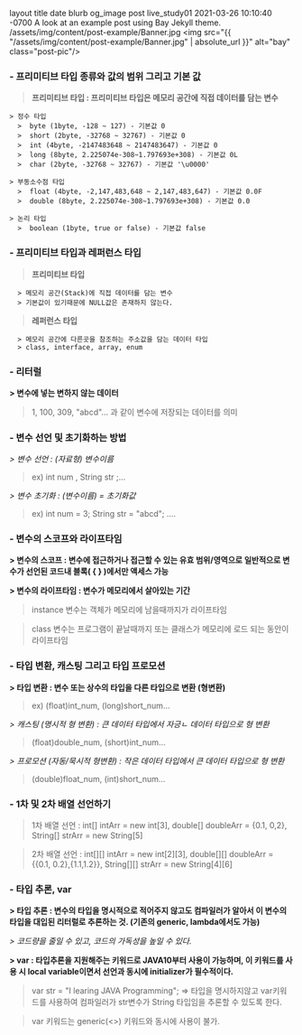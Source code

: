 layout title date blurb og_image 
post live_study01 
2021-03-26 10:10:40 -0700 
A look at an example post using Bay Jekyll theme. 
/assets/img/content/post-example/Banner.jpg <img src="{{ "/assets/img/content/post-example/Banner.jpg" | absolute_url }}" alt="bay" class="post-pic"/>

### - 프리미티브 타입 종류와 값의 범위 그리고 기본 값

> **프리미티브 타입 : 프리미티브 타입은 메모리 공간에 직접 데이터를 담는 변수**
  
  
    > 정수 타입
      >  byte (1byte, -128 ~ 127) - 기본값 0
      >  short (2byte, -32768 ~ 32767) - 기본값 0
      >  int (4byte, -2147483648 ~ 2147483647) - 기본값 0
      >  long (8byte, 2.225074e-308~1.797693e+308) - 기본값 0L
      >  char (2byte, -32768 ~ 32767) - 기본값 '\u0000'

    > 부동소수점 타입
      >  float (4byte, -2,147,483,648 ~ 2,147,483,647) - 기본값 0.0F
      >  double (8byte, 2.225074e-308~1.797693e+308) - 기본값 0.0

    > 논리 타입
      >  boolean (1byte, true or false) - 기본값 false

### - 프리미티브 타입과 레퍼런스 타입

> **프리미티브 타입**

      > 메모리 공간(Stack)에 직접 데이터를 담는 변수
      > 기본값이 있기때문에 NULL값은 존재하지 않는다.

> **레퍼런스 타입**

      > 메모리 공간에 다른곳을 참조하는 주소값을 담는 데이터 타입
      > class, interface, array, enum

### - 리터럴

**> 변수에 넣는 변하지 않는 데이터**

> 1, 100, 309, "abcd"... 과 같이 변수에 저장되는 데이터를 의미

### - 변수 선언 및 초기화하는 방법

_> 변수 선언 : (자료형) 변수이름_

> ex) int num  , String str ;...

_> 변수 초기화 : (변수이름) = 초기화값_

> ex) int num = 3; String str = "abcd"; ....


### - 변수의 스코프와 라이프타임

**> 변수의 스코프 : 변수에 접근하거나 접근할 수 있는 유효 범위/영역으로 일반적으로 변수가 선언된 코드내 블록( {  } )에서만 액세스 가능**


**> 변수의 라이프타임 : 변수가 메모리에서 살아있는 기간**

> instance 변수는 객체가 메모리에 남을때까지가 라이프타임

> class 변수는 프로그램이 끝날때까지 또는 클래스가 메모리에 로드 되는 동안이 라이프타임


### - 타입 변환, 캐스팅 그리고 타입 프로모션

**>  타입 변환 : 변수 또는 상수의 타입을 다른 타입으로 변환 (형변환)**

> ex) (float)int_num, (long)short_num...

_> 캐스팅 (명시적 형 변환) : 큰 데이터 타입에서 자긍ㄴ 데이터 타입으로 형 변환_

> (float)double_num, (short)int_num...

_> 프로모션 (자동/묵시적 형변환) : 작은 데이터 타입에서 큰 데이터 타입으로 형 변환_

> (double)float_num, (int)short_num...

### - 1차 및 2차 배열 선언하기

> 1차 배열 선언 : int[] intArr = new int[3], double[] doubleArr = {0.1, 0,2}, String[] strArr = new String[5]

> 2차 배열 선언 : int[][] intArr = new int[2][3], double[][] doubleArr = {{0.1, 0.2},{1.1,1.2}}, String[][] strArr = new String[4][6]


### - 타입 추론, var

**> 타입 추론 : 변수의 타입을 명시적으로 적어주지 않고도 컴파일러가 알아서 이 변수의 타입을 대입된 리터럴로 추론하는 것. (기존의 generic, lambda에서도 가능)**

_> 코드량을 줄일 수 있고, 코드의 가독성을 높일 수 있다._

**> var : 타입추론을 지원해주는 키워드로 JAVA10부터 사용이 가능하며, 이 키워드를 사용 시 local variable이면서 선언과 동시에 initializer가  필수적이다.**

> var str = "I learing JAVA Programming"; => 타입을 명시하지않고 var키워드를 사용하여 컴파일러가 str변수가 String 타입임을 추론할 수 있도록 한다.

> var 키워드는 generic(<>) 키워드와 동시에 사용이 불가.
 
